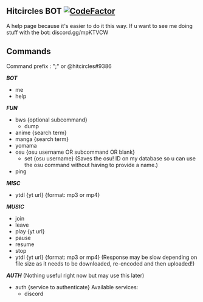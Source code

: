 
## Hitcircles BOT [![CodeFactor](https://www.codefactor.io/repository/github/hitsounds/discord-bot/badge)](https://www.codefactor.io/repository/github/hitsounds/discord-bot)


A help page because it's easier to do it this way. If u want to see me doing stuff with the bot: discord.gg/mpKTVCW


**Commands**
- 
  Command prefix : ";" or @hitcircles#9386

***BOT***

 - me
 - help

***FUN***

 - bws {optional subcommand}
	 - dump
 - anime {search term}
 - manga {search term}
 - yomama
 - osu {osu username OR subcommand OR blank}
	 - set {osu username}   (Saves the osu! ID on my database so u can use the osu command without having to provide a name.)
 - ping

***MISC***

 - ytdl {yt url} {format: mp3 or mp4}
 
 ***MUSIC***

 - join
 - leave
 - play {yt url}
 - pause
 - resume
 - stop
 - ytdl {yt url} {format: mp3 or mp4}   (Response may be slow depending on file size as it needs to be downloaded, re-encoded and then uploaded!)

 ***AUTH*** (Nothing useful right now but may use this later)

  - auth {service to authenticate}
	Available services:
	 - discord
